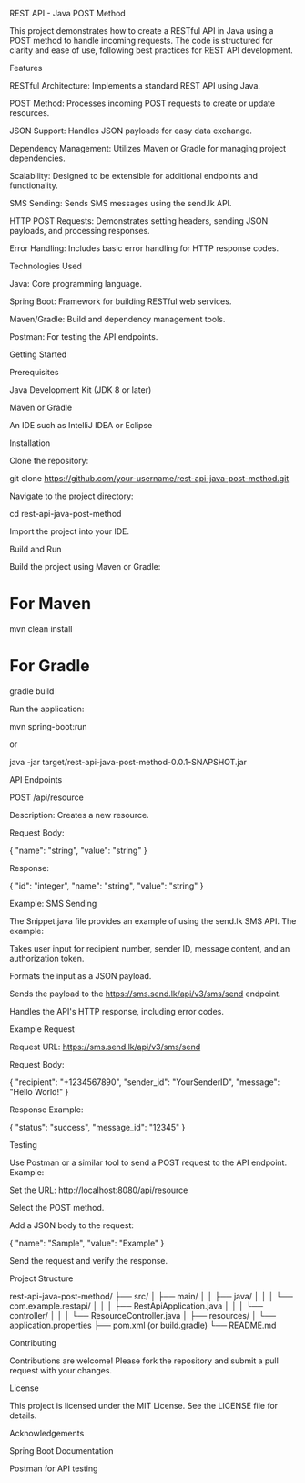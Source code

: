 REST API - Java POST Method

This project demonstrates how to create a RESTful API in Java using a POST method to handle incoming requests. The code is structured for clarity and ease of use, following best practices for REST API development.

Features

RESTful Architecture: Implements a standard REST API using Java.

POST Method: Processes incoming POST requests to create or update resources.

JSON Support: Handles JSON payloads for easy data exchange.

Dependency Management: Utilizes Maven or Gradle for managing project dependencies.

Scalability: Designed to be extensible for additional endpoints and functionality.

SMS Sending: Sends SMS messages using the send.lk API.

HTTP POST Requests: Demonstrates setting headers, sending JSON payloads, and processing responses.

Error Handling: Includes basic error handling for HTTP response codes.

Technologies Used

Java: Core programming language.

Spring Boot: Framework for building RESTful web services.

Maven/Gradle: Build and dependency management tools.

Postman: For testing the API endpoints.

Getting Started

Prerequisites

Java Development Kit (JDK 8 or later)

Maven or Gradle

An IDE such as IntelliJ IDEA or Eclipse

Installation

Clone the repository:

git clone https://github.com/your-username/rest-api-java-post-method.git

Navigate to the project directory:

cd rest-api-java-post-method

Import the project into your IDE.

Build and Run

Build the project using Maven or Gradle:

# For Maven
mvn clean install

# For Gradle
gradle build

Run the application:

mvn spring-boot:run

or

java -jar target/rest-api-java-post-method-0.0.1-SNAPSHOT.jar

API Endpoints

POST /api/resource

Description: Creates a new resource.

Request Body:

{
    "name": "string",
    "value": "string"
}

Response:

{
    "id": "integer",
    "name": "string",
    "value": "string"
}

Example: SMS Sending

The Snippet.java file provides an example of using the send.lk SMS API. The example:

Takes user input for recipient number, sender ID, message content, and an authorization token.

Formats the input as a JSON payload.

Sends the payload to the https://sms.send.lk/api/v3/sms/send endpoint.

Handles the API's HTTP response, including error codes.

Example Request

Request URL: https://sms.send.lk/api/v3/sms/send

Request Body:

{
    "recipient": "+1234567890",
    "sender_id": "YourSenderID",
    "message": "Hello World!"
}

Response Example:

{
    "status": "success",
    "message_id": "12345"
}

Testing

Use Postman or a similar tool to send a POST request to the API endpoint. Example:

Set the URL: http://localhost:8080/api/resource

Select the POST method.

Add a JSON body to the request:

{
    "name": "Sample",
    "value": "Example"
}

Send the request and verify the response.

Project Structure

rest-api-java-post-method/
├── src/
│   ├── main/
│   │   ├── java/
│   │   │   └── com.example.restapi/
│   │   │       ├── RestApiApplication.java
│   │   │       └── controller/
│   │   │           └── ResourceController.java
│   ├── resources/
│       └── application.properties
├── pom.xml (or build.gradle)
└── README.md

Contributing

Contributions are welcome! Please fork the repository and submit a pull request with your changes.

License

This project is licensed under the MIT License. See the LICENSE file for details.

Acknowledgements

Spring Boot Documentation

Postman for API testing
